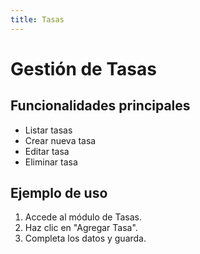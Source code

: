 ```yaml
---
title: Tasas
---
```


# Gestión de Tasas

## Funcionalidades principales

- Listar tasas
- Crear nueva tasa
- Editar tasa
- Eliminar tasa

## Ejemplo de uso

1. Accede al módulo de Tasas.
2. Haz clic en "Agregar Tasa".
3. Completa los datos y guarda.
